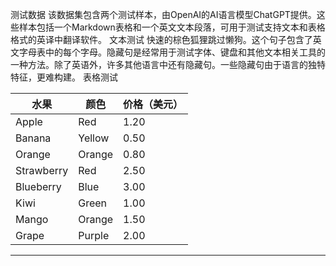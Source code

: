 测试数据
该数据集包含两个测试样本，由OpenAI的AI语言模型ChatGPT提供。这些样本包括一个Markdown表格和一个英文文本段落，可用于测试支持文本和表格格式的英译中翻译软件。
文本测试
快速的棕色狐狸跳过懒狗。这个句子包含了英文字母表中的每个字母。隐藏句是经常用于测试字体、键盘和其他文本相关工具的一种方法。除了英语外，许多其他语言中还有隐藏句。一些隐藏句由于语言的独特特征，更难构建。
表格测试

| 水果 | 颜色 | 价格（美元） |
| --- | --- | --- |
| Apple | Red | 1.20 |
| Banana | Yellow | 0.50 |
| Orange | Orange | 0.80 |
| Strawberry | Red | 2.50 |
| Blueberry | Blue | 3.00 |
| Kiwi | Green | 1.00 |
| Mango | Orange | 1.50 |
| Grape | Purple | 2.00 |

---

